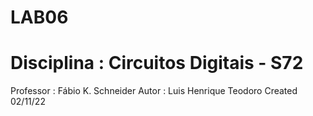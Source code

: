 # LAB06
# Disciplina : Circuitos Digitais - S72
Professor : Fábio K. Schneider
Autor : Luis Henrique Teodoro
Created 02/11/22
